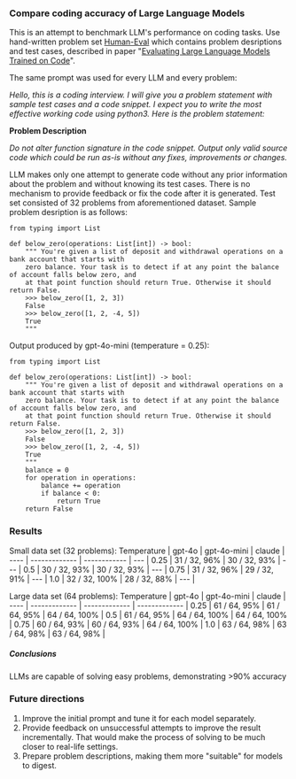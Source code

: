 ### Compare coding accuracy of Large Language Models

This is an attempt to benchmark LLM's performance on coding tasks. 
Use hand-written problem set [Human-Eval](https://github.com/openai/human-eval) which contains problem desriptions and test cases,
described in paper "[Evaluating Large Language Models Trained on Code](https://arxiv.org/abs/2107.03374)".


The same prompt was used for every LLM and every problem:

  _Hello, this is a coding interview. I will give you a problem statement with sample test cases and a code snippet._
  _I expect you to write the most effective working code using python3. Here is the problem statement:_

  **Problem Description**  
  
  _Do not alter function signature in the code snippet. Output only valid source code which could be run as-is without any fixes, improvements or changes._


LLM makes only one attempt to generate code without any prior information about the problem and without knowing its test cases.
There is no mechanism to provide feedback or fix the code after it is generated.
Test set consisted of 32 problems from aforementioned dataset. Sample problem desription is as follows:
```
from typing import List

def below_zero(operations: List[int]) -> bool:
    """ You're given a list of deposit and withdrawal operations on a bank account that starts with
    zero balance. Your task is to detect if at any point the balance of account falls below zero, and
    at that point function should return True. Otherwise it should return False.
    >>> below_zero([1, 2, 3])
    False
    >>> below_zero([1, 2, -4, 5])
    True
    """
```

Output produced by gpt-4o-mini (temperature = 0.25):
```
from typing import List

def below_zero(operations: List[int]) -> bool:
    """ You're given a list of deposit and withdrawal operations on a bank account that starts with
    zero balance. Your task is to detect if at any point the balance of account falls below zero, and
    at that point function should return True. Otherwise it should return False.
    >>> below_zero([1, 2, 3])
    False
    >>> below_zero([1, 2, -4, 5])
    True
    """
    balance = 0
    for operation in operations:
        balance += operation
        if balance < 0:
            return True
    return False
```

### Results
Small data set (32 problems):
Temperature | gpt-4o | gpt-4o-mini | claude |
---- | ------------- | ------------ | --- |
0.25 | 31 / 32, 96%  | 30 / 32, 93% | --- |
0.5  | 30 / 32, 93%  | 30 / 32, 93% | --- |
0.75 | 31 / 32, 96%  | 29 / 32, 91% | --- |
1.0  | 32 / 32, 100% | 28 / 32, 88% | --- |

Large data set (64 problems):
Temperature | gpt-4o | gpt-4o-mini   | claude        |
---- | ------------- | ------------- | ------------- |
0.25 |  61 / 64, 95% | 61 / 64, 95%  | 64 / 64, 100% |
0.5  |  61 / 64, 95% | 64 / 64, 100% | 64 / 64, 100% |
0.75 |  60 / 64, 93% | 60 / 64, 93%  | 64 / 64, 100% |
1.0  |  63 / 64, 98% | 63 / 64, 98%  | 63 / 64, 98%  |

##### Conclusions
LLMs are capable of solving easy problems, demonstrating >90% accuracy

### Future directions
1. Improve the initial prompt and tune it for each model separately.
2. Provide feedback on unsuccessful attempts to improve the result incrementally. That would make the process of solving to be much closer to real-life settings.
3. Prepare problem descriptions, making them more "suitable" for models to digest. 
